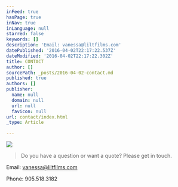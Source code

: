 ```yaml
---
inFeed: true
hasPage: true
inNav: true
inLanguage: null
starred: false
keywords: []
description: 'Email: vanessa@liltfilms.com'
datePublished: '2016-04-02T22:17:22.537Z'
dateModified: '2016-04-02T22:17:22.302Z'
title: CONTACT
author: []
sourcePath: _posts/2016-04-02-contact.md
published: true
authors: []
publisher:
  name: null
  domain: null
  url: null
  favicon: null
url: contact/index.html
_type: Article

---
```

![](https://the-grid-user-content.s3-us-west-2.amazonaws.com/1f517f45-d03e-4037-bdcb-385c45633411.jpg)

> Do you have a question or want a quote? Please get in touch.

Email: vanessa@liltfilms.com

Phone: 905.518.3182